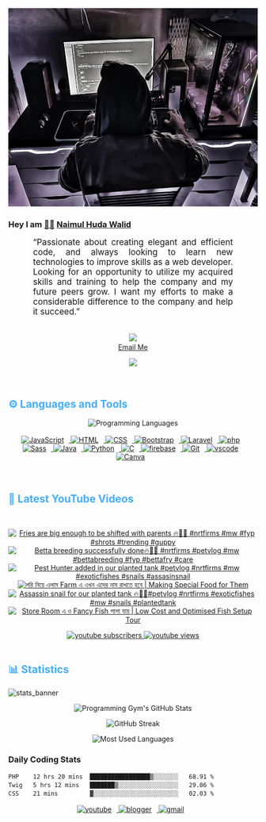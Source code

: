 <!-- ![github_cover_banner](https://www.digitalsolutionservices.com/img/services/web%20development.gif)-->

<div align="center" style="display:block;">
    <img height="400px" width="100%" alt="github cover banner" src="https://raw.githubusercontent.com/NaimulHudaWalid/NaimulHudaWalid/main/272276268_3114779035434264_920860974401480824_n.jpg"/> 
</div>

### Hey I am [👨🏻‍][facebook] [Naimul Huda Walid][youtube]



<p align:"center" style="text-align: justify; margin: 0 50px; font-size: 17px;" >
   “Passionate about creating elegant and efficient code, and always looking to learn new technologies to improve skills as a web developer. Looking for an opportunity to utilize my acquired skills and training to help the company and my future peers grow. I want my efforts to make a considerable difference to the company and help it succeed.”
<br>
<br>
<div align="center">

![](https://visitor-badge.glitch.me/badge?page_id=NaimulHudaWalid)
    <br />
[Email Me](mailto:dev.naimulhuda@gmail.com)
</div>
</p>
<!-- Typing SVG by DenverCoder1 - https://github.com/DenverCoder1/readme-typing-svg -->
<p align="center">
<!--   <a href="https://github.com/DenverCoder1/readme-typing-svg"> -->
    <img src="https://readme-typing-svg.herokuapp.com?color=E22FE4&width=380&height=45&lines=Open-Source+Enthusiast;Learning+In+Public;Empowering+Others;Nice+To+Meet+You+...&center=true"></a>

</p>
<br>
<!-- Languages and Tools -->

<h2 style="color: #44AEFB">⚙️ Languages and Tools</h2>
<div align="center" style="display:block;">
    <img width="100px" alt="Programming Languages" src="https://user-images.githubusercontent.com/78341798/194531121-47b0119a-ce00-439d-b586-125f86acb098.png"/> 
</div>
<br>   
<!-- Icons Resources -->
<!-- https://devicon.dev/ -->
<!-- https://cdn.jsdelivr.net/npm/simple-icons@v3/icons/ -->
<div align="center">
  <a href="https://developer.mozilla.org/en-US/docs/Web/JavaScript" target="_blank" rel="noreferrer">
      <img  alt="JavaScript" height="50px" style="padding-right:10px;" src="https://cdn.jsdelivr.net/gh/devicons/devicon/icons/javascript/javascript-plain.svg"/>
  </a>
  
 
  <a href="https://developer.mozilla.org/en-US/docs/Web/HTML" target="_blank" rel="noreferrer">
      <img  alt="HTML" height="50px" style="padding-right:10px;" src="https://cdn.jsdelivr.net/gh/devicons/devicon/icons/html5/html5-original.svg"/>
  </a>
  <a href="https://developer.mozilla.org/en-US/docs/Web/CSS" target="_blank" rel="noreferrer">
      <img  alt="CSS" height="50px" style="padding-right:10px;" src="https://cdn.jsdelivr.net/gh/devicons/devicon/icons/css3/css3-original.svg"/>
  </a>
  <a href="https://getbootstrap.com/" target="_blank" rel="noreferrer">
      <img  alt="Bootstrap" height="50px" style="padding-right:10px;" src="https://cdn.jsdelivr.net/gh/devicons/devicon/icons/bootstrap/bootstrap-original.svg"/>
  </a> 
  <a href="https://laravel.com/" target="_blank" rel="noreferrer">
      <img  alt="Laravel" height="50px" style="padding-right:10px;" src="https://cdn.jsdelivr.net/gh/devicons/devicon/icons/laravel/laravel-plain.svg"/>
  </a>
  <a href="https://www.php.net/" target="_blank" rel="noreferrer">
      <img  alt="php" height="50px" style="padding-right:10px;" src="https://cdn.jsdelivr.net/gh/devicons/devicon/icons/php/php-original.svg"/>
  </a>
  <a href="https://sass-lang.com/" target="_blank" rel="noreferrer">
      <img  alt="Sass" height="50px" style="padding-right:10px;" src="https://cdn.jsdelivr.net/gh/devicons/devicon/icons/sass/sass-original.svg"/>
  </a>
  <a href="https://www.java.com/en/" target="_blank" rel="noreferrer">
      <img  alt="Java" height="50px" style="padding-right:10px;" src="https://cdn.jsdelivr.net/gh/devicons/devicon/icons/java/java-original.svg"/>
  </a>    
  <a href="https://www.python.org/" target="_blank" rel="noreferrer">
      <img  alt="Python" height="50px" style="padding-right:10px;" src="https://cdn.jsdelivr.net/gh/devicons/devicon/icons/python/python-original.svg"/>
  </a>
  <a href="https://www.cprogramming.com/" target="_blank" rel="noreferrer">
      <img  alt="C" height="50px" style="padding-right:10px;" src="https://cdn.jsdelivr.net/gh/devicons/devicon/icons/c/c-original.svg"/>
  </a>
  
  <a href="https://firebase.google.com/" target="_blank" rel="noreferrer">
      <img  alt="firebase" height="50px" style="padding-right:10px;" src="https://cdn.jsdelivr.net/gh/devicons/devicon/icons/firebase/firebase-plain.svg"/>
  </a>
 
  <a href="https://git-scm.com/" target="_blank" rel="noreferrer">
      <img  alt="Git" height="50px" style="padding-right:10px;" src="https://cdn.jsdelivr.net/gh/devicons/devicon/icons/git/git-original.svg"/>
  </a>
  
  <a href="https://code.visualstudio.com/" target="_blank" rel="noreferrer">
      <img  alt="vscode" height="50px" style="padding-right:10px;"src="https://cdn.jsdelivr.net/gh/devicons/devicon/icons/vscode/vscode-original.svg"/>
  </a>
  <a href="https://www.canva.com/" target="_blank" rel="noreferrer">
      <img  alt="Canva" height="50px" style="padding-right:10px;" src="https://cdn.jsdelivr.net/gh/devicons/devicon/icons/canva/canva-original.svg"/> 
  </a>
</div>
<br>
<br>

<!-- Latest YouTube Videos -->

<h2 style="color: #44AEFB">🎦 Latest YouTube Videos</h2>
<br />

<!-- Resource/Reference: https://github.com/DenverCoder1/github-readme-youtube-cards -->
<div class="youtube videos cards" align="center">

<!-- BEGIN YOUTUBE-CARDS -->
[![Fries are big enough to be shifted with parents 🔥🖤💯 #nrtfirms #mw #fyp #shrots #trending #guppy](https://ytcards.demolab.com/?id=jf6-C4Y1Lfg&title=Fries+are+big+enough+to+be+shifted+with+parents+%F0%9F%94%A5%F0%9F%96%A4%F0%9F%92%AF+%23nrtfirms+%23mw+%23fyp+%23shrots+%23trending+%23guppy&lang=en&timestamp=1712325641&background_color=%230d1117&title_color=%23ffffff&stats_color=%23dedede&max_title_lines=1&width=250&border_radius=5 "Fries are big enough to be shifted with parents 🔥🖤💯 #nrtfirms #mw #fyp #shrots #trending #guppy")](https://www.youtube.com/watch?v=jf6-C4Y1Lfg)
[![Betta breeding successfully done🔥💯🖤 #nrtfirms #petvlog #mw #bettabreeding #fyp #bettafry #care](https://ytcards.demolab.com/?id=AGenstWCuJg&title=Betta+breeding+successfully+done%F0%9F%94%A5%F0%9F%92%AF%F0%9F%96%A4+%23nrtfirms+%23petvlog+%23mw+%23bettabreeding+%23fyp+%23bettafry+%23care&lang=en&timestamp=1712277300&background_color=%230d1117&title_color=%23ffffff&stats_color=%23dedede&max_title_lines=1&width=250&border_radius=5 "Betta breeding successfully done🔥💯🖤 #nrtfirms #petvlog #mw #bettabreeding #fyp #bettafry #care")](https://www.youtube.com/watch?v=AGenstWCuJg)
[![Pest Hunter added in our planted tank #petvlog #nrtfirms #mw #exoticfishes #snails #assasinsnail](https://ytcards.demolab.com/?id=aS9uMIpzEjs&title=Pest+Hunter+added+in+our+planted+tank+%23petvlog+%23nrtfirms+%23mw+%23exoticfishes+%23snails+%23assasinsnail&lang=en&timestamp=1712275769&background_color=%230d1117&title_color=%23ffffff&stats_color=%23dedede&max_title_lines=1&width=250&border_radius=5 "Pest Hunter added in our planted tank #petvlog #nrtfirms #mw #exoticfishes #snails #assasinsnail")](https://www.youtube.com/watch?v=aS9uMIpzEjs)
[![লরি নিয়ে এলাম Farm এ এখন এদের নাম রাখতে হবে | Making Special Food for Them](https://ytcards.demolab.com/?id=NpRO7ncvXHQ&title=%E0%A6%B2%E0%A6%B0%E0%A6%BF+%E0%A6%A8%E0%A6%BF%E0%A7%9F%E0%A7%87+%E0%A6%8F%E0%A6%B2%E0%A6%BE%E0%A6%AE+Farm+%E0%A6%8F+%E0%A6%8F%E0%A6%96%E0%A6%A8+%E0%A6%8F%E0%A6%A6%E0%A7%87%E0%A6%B0+%E0%A6%A8%E0%A6%BE%E0%A6%AE+%E0%A6%B0%E0%A6%BE%E0%A6%96%E0%A6%A4%E0%A7%87+%E0%A6%B9%E0%A6%AC%E0%A7%87+%7C+Making+Special+Food+for+Them&lang=en&timestamp=1712273654&background_color=%230d1117&title_color=%23ffffff&stats_color=%23dedede&max_title_lines=1&width=250&border_radius=5 "লরি নিয়ে এলাম Farm এ এখন এদের নাম রাখতে হবে | Making Special Food for Them")](https://www.youtube.com/watch?v=NpRO7ncvXHQ)
[![Assassin snail for our planted tank 🔥🖤💯#petvlog #nrtfirms #exoticfishes #mw #snails #plantedtank](https://ytcards.demolab.com/?id=wh10u6ZemFk&title=Assassin+snail+for+our+planted+tank+%F0%9F%94%A5%F0%9F%96%A4%F0%9F%92%AF%23petvlog+%23nrtfirms+%23exoticfishes+%23mw+%23snails+%23plantedtank&lang=en&timestamp=1712247331&background_color=%230d1117&title_color=%23ffffff&stats_color=%23dedede&max_title_lines=1&width=250&border_radius=5 "Assassin snail for our planted tank 🔥🖤💯#petvlog #nrtfirms #exoticfishes #mw #snails #plantedtank")](https://www.youtube.com/watch?v=wh10u6ZemFk)
[![Store Room এ ও Fancy Fish পালা যায় | Low Cost and Optimised Fish Setup Tour](https://ytcards.demolab.com/?id=keRSuSxIA3s&title=Store+Room+%E0%A6%8F+%E0%A6%93+Fancy+Fish+%E0%A6%AA%E0%A6%BE%E0%A6%B2%E0%A6%BE+%E0%A6%AF%E0%A6%BE%E0%A7%9F+%7C+Low+Cost+and+Optimised+Fish+Setup+Tour&lang=en&timestamp=1712189965&background_color=%230d1117&title_color=%23ffffff&stats_color=%23dedede&max_title_lines=1&width=250&border_radius=5 "Store Room এ ও Fancy Fish পালা যায় | Low Cost and Optimised Fish Setup Tour")](https://www.youtube.com/watch?v=keRSuSxIA3s)
<!-- END YOUTUBE-CARDS -->
</div>

<!-- Begin Youtube Buttons -->
<!-- Resource/Reference:  https://github.com/DenverCoder1/custom-icon-badges -->
<div class="youtube buttons" align="center">
    <a href="https://www.youtube.com/channel/UCa3YaFwzSII0kKg3Nads2dQ"  target="_blank">
        <img alt="youtube subscribers" src="https://img.shields.io/youtube/channel/subscribers/UCa3YaFwzSII0kKg3Nads2dQ?logo=youtube&logoColor=red&style=for-the-badge"/>
    </a> 
    <a href="https://www.youtube.com/channel/UCa3YaFwzSII0kKg3Nads2dQ"  target="_blank">
        <img alt="youtube views" src="https://custom-icon-badges.demolab.com/youtube/channel/views/UCa3YaFwzSII0kKg3Nads2dQ?color=%23E05D44&logo=eye&logoColor=white&style=for-the-badge&labelColor=#555555"/>
    </a> 
</div>
<br>
<!-- End Youtube Buttons -->

<!-- Statistics -->

<h2 style="color: #44AEFB">📊 Statistics</h2>

![stats_banner](https://user-images.githubusercontent.com/78341798/194534778-d662496c-ae00-4e8d-ae9b-b90912054e7f.gif)

<!-- Begin Stats Cards -->
<!-- Resources:  -->
<!-- Github & Languages Stats: https://github.com/naimul15-12090/github-readme-stats --> 
<!-- Streak Stats: https://github.com/denvercoder1/github-readme-streak-stats -->
<!-- Change the value after ?username= to your GitHub username. -->
<div class="stats" align="center">

![Programming Gym's GitHub Stats](https://github-readme-stats.vercel.app/api?username=NaimulHudaWalid&hide=stars&count_private=true&show_icons=true&theme=algolia&border_radius=20)

![GitHub Streak](https://streak-stats.demolab.com?user=NaimulHudaWalid&count_private=true&theme=algolia&border_radius=22)

![Most Used Languages](https://github-readme-stats.vercel.app/api/top-langs/?username=NaimulHudaWalid&langs_count=8&layout=compact&show_icons=true&theme=algolia&border_radius=20)
    
<!-- ![Top Langs](https://github-readme-stats.vercel.app/api/top-langs/?username=naimul15-12090&langs_count=8) -->
<!-- [![Top Langs](https://github-readme-stats.vercel.app/api/top-langs/?username=naimul15-12090&layout=compact)](https://github.com/anuraghazra/github-readme-stats)
 -->
    
</div>
<!--  End Stats Cards -->



### Daily Coding Stats
<!--START_SECTION:waka-->

```txt
PHP    12 hrs 20 mins  █████████████████▒░░░░░░░   68.91 %
Twig   5 hrs 12 mins   ███████▒░░░░░░░░░░░░░░░░░   29.06 %
CSS    21 mins         ▓░░░░░░░░░░░░░░░░░░░░░░░░   02.03 %
```

<!--END_SECTION:waka-->
<!-- Begin Footer -->
<!-- Icons Resources -->
<!-- https://devicon.dev/ -->
<div class="footer" align="center" style="margin:15px;">
    <a href="https://www.youtube.com/channel/UCa3YaFwzSII0kKg3Nads2dQ" target="_blank">
        <img  style="margin:0 10px 10px 0;" src="https://user-images.githubusercontent.com/78341798/194531650-698ef1b1-9cbd-4b4f-96ef-5a2ec4b5d7e6.svg" alt="youtube" width="40px"/>
    </a>
    <a href="https://www.linkedin.com/in/naimulhudawalid/" target="_blank">
        <img style="margin:0 10px 10px 0;" src="https://user-images.githubusercontent.com/78341798/194531458-b5dfeb1b-bad5-4dfa-909a-2e402262db9a.svg" alt="blogger" width="40px"/>
    </a>
    <a href="mailto:dev.naimulhuda@gmail.com" target="_blank">
        <img style="margin:0 10px 10px 0;" src="https://user-images.githubusercontent.com/78341798/194531383-ddb2b774-5bb9-491c-b601-4a4a7d9792fb.svg" alt="gmail" width="40px"/>
    </a>
</div>
<!-- End Footer -->

[youtube]: https://www.youtube.com/channel/UCa3YaFwzSII0kKg3Nads2dQ
[facebook]: https://www.facebook.com/profile.php?id=100007065945838
